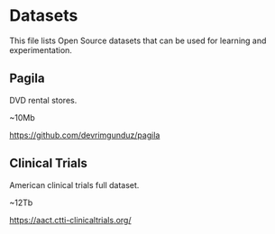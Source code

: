 # Datasets

This file lists Open Source datasets that can be used for learning and experimentation.

## Pagila

DVD rental stores.

~10Mb

https://github.com/devrimgunduz/pagila

## Clinical Trials

American clinical trials full dataset.

~12Tb

https://aact.ctti-clinicaltrials.org/
